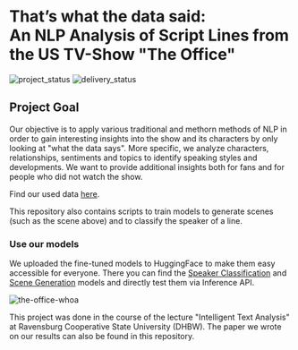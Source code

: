 # That’s what the data said: <br> An NLP Analysis of Script Lines from the US TV-Show "The Office"

![project_status](https://img.shields.io/badge/ProjectStatus-done-green)
![delivery_status](https://img.shields.io/badge/DeliveryStatus-published-green)

## Project Goal
Our objective is to apply various traditional and methorn methods of NLP in order to gain interesting insights into the show and its characters by only looking at "what the data says". More specific, we analyze characters, relationships, sentiments and topics to identify speaking styles and developments. We want to provide additional insights both for fans and for people who did not watch
the show.

Find our used data [here](https://data.world/abhinavr8/the-office-scripts-dataset).

This repository also contains scripts to train models to generate scenes (such as the scene above) and to classify the speaker of a line. 

### Use our models
We uploaded the fine-tuned models to HuggingFace to make them easy accessible for everyone.
There you can find the [Speaker Classification](https://huggingface.co/mo374z/theoffice_speaker_classification) and [Scene Generation](https://huggingface.co/mo374z/theoffice_scene_generation) models and directly test them via Inference API.

![the-office-whoa](https://user-images.githubusercontent.com/87521684/226451449-217a1c25-535c-4b3a-9377-8305765eb320.gif)

This project was done in the course of the lecture "Intelligent Text Analysis" at Ravensburg Cooperative State University (DHBW).
The paper we wrote on our results can also be found in this repository.
